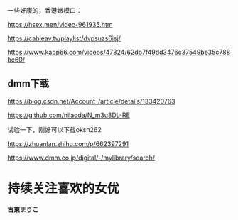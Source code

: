 一些好康的，香港嫩模口：

https://hsex.men/video-961935.htm

https://cableav.tv/playlist/dvpsuzs6isj/

https://www.kapp66.com/videos/47324/62db7f49dd3476c37549be35c788bc60/



## dmm下载

https://blog.csdn.net/Account_/article/details/133420763

https://github.com/nilaoda/N_m3u8DL-RE

试验一下，刚好可以下载oksn262

https://zhuanlan.zhihu.com/p/662397291

https://www.dmm.co.jp/digital/-/mylibrary/search/



# 持续关注喜欢的女优

**古東まりこ**



